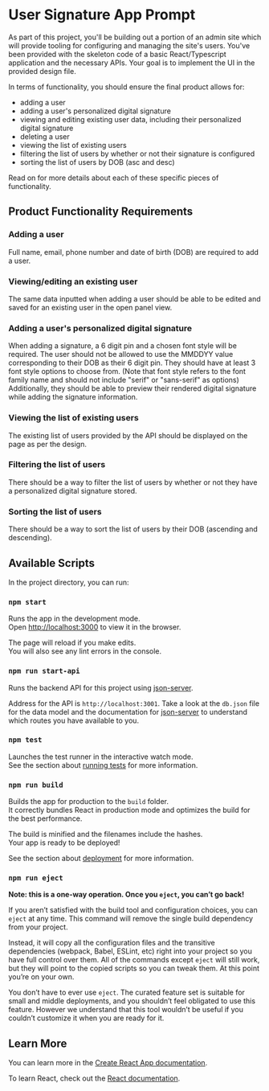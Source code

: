 # User Signature App Prompt

As part of this project, you'll be building out a portion of an admin site which will provide tooling for configuring and managing the site's users. You've been provided with the skeleton code of a basic React/Typescript application and the necessary APIs. Your goal is to implement the UI in the provided design file.

In terms of functionality, you should ensure the final product allows for:

- adding a user
- adding a user's personalized digital signature
- viewing and editing existing user data, including their personalized digital signature
- deleting a user
- viewing the list of existing users
- filtering the list of users by whether or not their signature is configured
- sorting the list of users by DOB (asc and desc)

Read on for more details about each of these specific pieces of functionality.

## Product Functionality Requirements

### Adding a user

Full name, email, phone number and date of birth (DOB) are required to add a user.

### Viewing/editing an existing user

The same data inputted when adding a user should be able to be edited and saved for an existing user in the open panel view.

### Adding a user's personalized digital signature

When adding a signature, a 6 digit pin and a chosen font style will be required. The user should not be allowed to use the MMDDYY value corresponding to their DOB as their 6 digit pin. They should have at least 3 font style options to choose from. (Note that font style refers to the font family name and should not include "serif" or "sans-serif" as options) Additionally, they should be able to preview their rendered digital signature while adding the signature information.

### Viewing the list of existing users

The existing list of users provided by the API should be displayed on the page as per the design.

### Filtering the list of users

There should be a way to filter the list of users by whether or not they have a personalized digital signature stored.

### Sorting the list of users

There should be a way to sort the list of users by their DOB (ascending and descending).

## Available Scripts

In the project directory, you can run:

### `npm start`

Runs the app in the development mode.\
Open [http://localhost:3000](http://localhost:3000) to view it in the browser.

The page will reload if you make edits.\
You will also see any lint errors in the console.

### `npm run start-api`

Runs the backend API for this project using [json-server](https://github.com/typicode/json-server).

Address for the API is `http://localhost:3001`. Take a look at the `db.json` file for the data model and the documentation
for [json-server](https://github.com/typicode/json-server) to understand which routes you have available to you.

### `npm test`

Launches the test runner in the interactive watch mode.\
See the section about [running tests](https://facebook.github.io/create-react-app/docs/running-tests) for more information.

### `npm run build`

Builds the app for production to the `build` folder.\
It correctly bundles React in production mode and optimizes the build for the best performance.

The build is minified and the filenames include the hashes.\
Your app is ready to be deployed!

See the section about [deployment](https://facebook.github.io/create-react-app/docs/deployment) for more information.

### `npm run eject`

**Note: this is a one-way operation. Once you `eject`, you can’t go back!**

If you aren’t satisfied with the build tool and configuration choices, you can `eject` at any time. This command will remove the single build dependency from your project.

Instead, it will copy all the configuration files and the transitive dependencies (webpack, Babel, ESLint, etc) right into your project so you have full control over them. All of the commands except `eject` will still work, but they will point to the copied scripts so you can tweak them. At this point you’re on your own.

You don’t have to ever use `eject`. The curated feature set is suitable for small and middle deployments, and you shouldn’t feel obligated to use this feature. However we understand that this tool wouldn’t be useful if you couldn’t customize it when you are ready for it.

## Learn More

You can learn more in the [Create React App documentation](https://facebook.github.io/create-react-app/docs/getting-started).

To learn React, check out the [React documentation](https://reactjs.org/).
